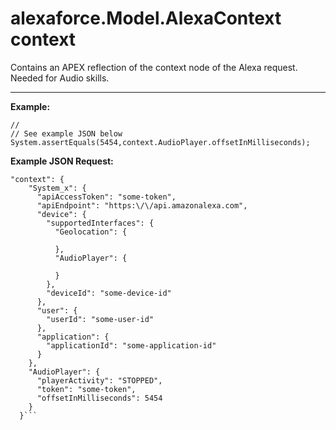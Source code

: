 # alexaforce.Model.AlexaContext context #

Contains an APEX reflection of the context node of the Alexa request. Needed for Audio skills.
- - - -

**Example:**
```
//
// See example JSON below
System.assertEquals(5454,context.AudioPlayer.offsetInMilliseconds);

```

**Example JSON Request:**
```
"context": {
    "System_x": {
      "apiAccessToken": "some-token",
      "apiEndpoint": "https:\/\/api.amazonalexa.com",
      "device": {
        "supportedInterfaces": {
          "Geolocation": {
            
          },
          "AudioPlayer": {
            
          }
        },
        "deviceId": "some-device-id"
      },
      "user": {
        "userId": "some-user-id"
      },
      "application": {
        "applicationId": "some-application-id"
      }
    },
    "AudioPlayer": {
      "playerActivity": "STOPPED",
      "token": "some-token",
      "offsetInMilliseconds": 5454
    }
  }```


